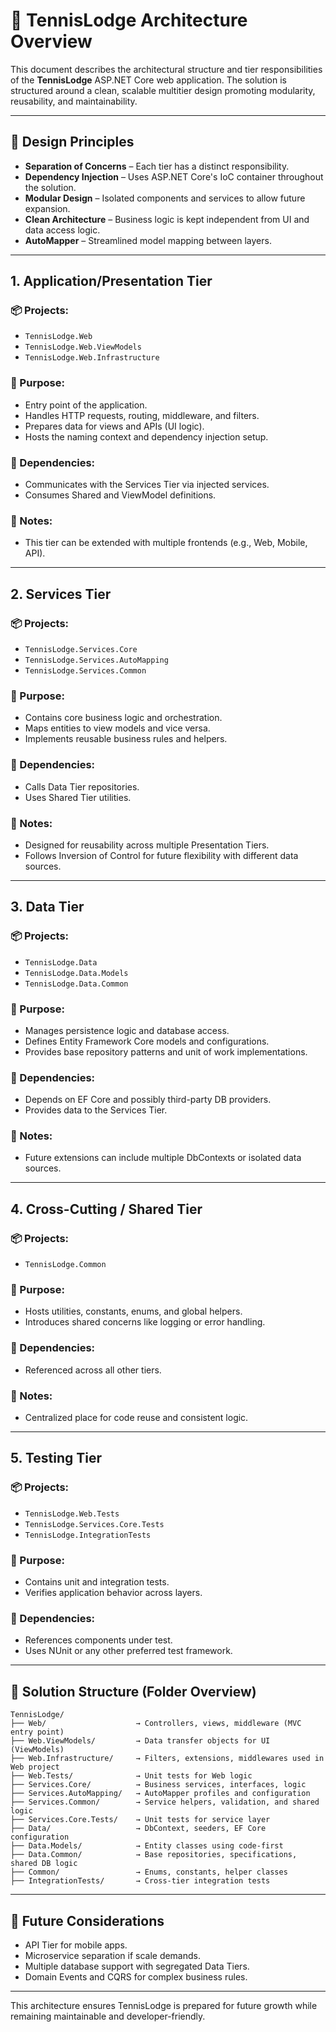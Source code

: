 # 🧱 TennisLodge Architecture Overview

This document describes the architectural structure and tier responsibilities of the **TennisLodge** ASP.NET Core web application. The solution is structured around a clean, scalable multitier design promoting modularity, reusability, and maintainability.

---

## 🎯 Design Principles

* **Separation of Concerns** – Each tier has a distinct responsibility.
* **Dependency Injection** – Uses ASP.NET Core's IoC container throughout the solution.
* **Modular Design** – Isolated components and services to allow future expansion.
* **Clean Architecture** – Business logic is kept independent from UI and data access logic.
* **AutoMapper** – Streamlined model mapping between layers.

---

## 1. Application/Presentation Tier

### 📦 Projects:

* `TennisLodge.Web`
* `TennisLodge.Web.ViewModels`
* `TennisLodge.Web.Infrastructure`

### 🎯 Purpose:

* Entry point of the application.
* Handles HTTP requests, routing, middleware, and filters.
* Prepares data for views and APIs (UI logic).
* Hosts the naming context and dependency injection setup.

### 🔗 Dependencies:

* Communicates with the Services Tier via injected services.
* Consumes Shared and ViewModel definitions.

### 📝 Notes:

* This tier can be extended with multiple frontends (e.g., Web, Mobile, API).

---

## 2. Services Tier

### 📦 Projects:

* `TennisLodge.Services.Core`
* `TennisLodge.Services.AutoMapping`
* `TennisLodge.Services.Common`

### 🎯 Purpose:

* Contains core business logic and orchestration.
* Maps entities to view models and vice versa.
* Implements reusable business rules and helpers.

### 🔗 Dependencies:

* Calls Data Tier repositories.
* Uses Shared Tier utilities.

### 📝 Notes:

* Designed for reusability across multiple Presentation Tiers.
* Follows Inversion of Control for future flexibility with different data sources.

---

## 3. Data Tier

### 📦 Projects:

* `TennisLodge.Data`
* `TennisLodge.Data.Models`
* `TennisLodge.Data.Common`

### 🎯 Purpose:

* Manages persistence logic and database access.
* Defines Entity Framework Core models and configurations.
* Provides base repository patterns and unit of work implementations.

### 🔗 Dependencies:

* Depends on EF Core and possibly third-party DB providers.
* Provides data to the Services Tier.

### 📝 Notes:

* Future extensions can include multiple DbContexts or isolated data sources.

---

## 4. Cross-Cutting / Shared Tier

### 📦 Projects:

* `TennisLodge.Common`

### 🎯 Purpose:

* Hosts utilities, constants, enums, and global helpers.
* Introduces shared concerns like logging or error handling.

### 🔗 Dependencies:

* Referenced across all other tiers.

### 📝 Notes:

* Centralized place for code reuse and consistent logic.

---

## 5. Testing Tier

### 📦 Projects:

* `TennisLodge.Web.Tests`
* `TennisLodge.Services.Core.Tests`
* `TennisLodge.IntegrationTests`

### 🎯 Purpose:

* Contains unit and integration tests.
* Verifies application behavior across layers.

### 🔗 Dependencies:

* References components under test.
* Uses NUnit or any other preferred test framework.

---

## 📁 Solution Structure (Folder Overview)

```
TennisLodge/
├── Web/                    → Controllers, views, middleware (MVC entry point)
├── Web.ViewModels/         → Data transfer objects for UI (ViewModels)
├── Web.Infrastructure/     → Filters, extensions, middlewares used in Web project
├── Web.Tests/              → Unit tests for Web logic
├── Services.Core/          → Business services, interfaces, logic
├── Services.AutoMapping/   → AutoMapper profiles and configuration
├── Services.Common/        → Service helpers, validation, and shared logic
├── Services.Core.Tests/    → Unit tests for service layer
├── Data/                   → DbContext, seeders, EF Core configuration
├── Data.Models/            → Entity classes using code-first
├── Data.Common/            → Base repositories, specifications, shared DB logic
├── Common/                 → Enums, constants, helper classes
├── IntegrationTests/       → Cross-tier integration tests
```

---

## 📌 Future Considerations

* API Tier for mobile apps.
* Microservice separation if scale demands.
* Multiple database support with segregated Data Tiers.
* Domain Events and CQRS for complex business rules.

---

This architecture ensures TennisLodge is prepared for future growth while remaining maintainable and developer-friendly.

